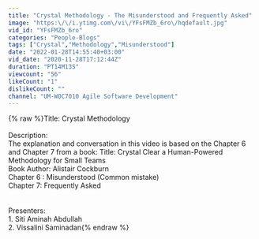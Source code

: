 ```yaml
---
title: "Crystal Methodology - The Misunderstood and Frequently Asked"
image: "https:\/\/i.ytimg.com\/vi\/YFsFMZb_6ro\/hqdefault.jpg"
vid_id: "YFsFMZb_6ro"
categories: "People-Blogs"
tags: ["Crystal","Methodology","Misunderstood"]
date: "2022-01-28T14:55:40+03:00"
vid_date: "2020-11-28T17:12:44Z"
duration: "PT14M13S"
viewcount: "56"
likeCount: "1"
dislikeCount: ""
channel: "UM-WOC7010 Agile Software Development"
---
```

{% raw %}Title: Crystal Methodology<br /><br />Description:<br />The explanation and conversation in this video is based on the Chapter 6 and Chapter 7 from a book: Title: Crystal Clear a Human-Powered Methodology for Small Teams <br />Book Author: Alistair Cockburn<br />Chapter 6 : Misunderstood (Common mistake)<br />Chapter 7: Frequently Asked<br /><br /><br />Presenters:<br />1. Siti Aminah Abdullah<br />2. Vissalini Saminadan{% endraw %}
